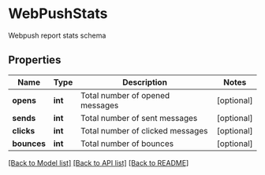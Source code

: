 # WebPushStats

Webpush report stats schema
## Properties
Name | Type | Description | Notes
------------ | ------------- | ------------- | -------------
**opens** | **int** | Total number of opened messages | [optional] 
**sends** | **int** | Total number of sent messages | [optional] 
**clicks** | **int** | Total number of clicked messages | [optional] 
**bounces** | **int** | Total number of bounces | [optional] 

[[Back to Model list]](../README.md#documentation-for-models) [[Back to API list]](../README.md#documentation-for-api-endpoints) [[Back to README]](../README.md)


